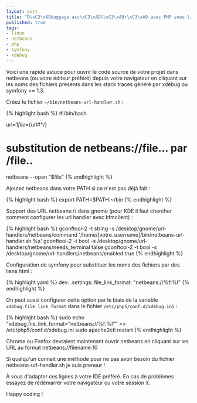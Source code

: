 ```yaml
--- 
layout: post
title: "D\xC3\xA9buggage acc\xC3\xA9l\xC3\xA9r\xC3\xA9 avec PHP sous linux"
published: true
tags: 
- linux
- netbeans
- php
- symfony
- xdebug
---
```


Voici une rapide astuce pour ouvrir le code source de votre projet dans netbeans (ou votre éditeur préféré) depuis votre navigateur en cliquant sur les noms des fichiers présents dans les stack traces généré par xdebug ou symfony >= 1.3. 

Créez le fichier `~/bin/netbeans-url-handler.sh` :

{% highlight bash %}
#!/bin/bash 

url=$1 
file=${url#*\/}

# substitution de netbeans://file... par /file.. 
netbeans --open "$file" 
{% endhighlight %}

Ajoutez netbeans dans votre PATH si ce n'est pas déjà fait : 

{% highlight bash %}
export PATH=$PATH:~/bin 
{% endhighlight %}

Support des URL netbeans:// dans gnome (pour KDE il faut chercher comment configurer les url handler avec kfmclient) : 

{% highlight bash %}
gconftool-2 -t string -s /desktop/gnome/url-handlers/netbeans/command '/home/[votre_username]/bin/netbeans-url-handler.sh %s' 
gconftool-2 -t bool -s /desktop/gnome/url-handlers/netbeans/needs_terminal false 
gconftool-2 -t bool -s /desktop/gnome/url-handlers/netbeans/enabled true 
{% endhighlight %}

Configuration de symfony pour substituer les noms des fichiers par des liens html  : 

{% highlight yaml %}
dev:
   .settings:
     file_link_format: "netbeans://%f:%l" 
{% endhighlight %}

On peut aussi configurer cette option par le biais de la variable `xdebug.file_link_format` dans le fichier `/etc/php5/conf.d/xdebug.ini` : 

{% highlight bash %}
sudo echo "xdebug.file_link_format=\"netbeans://%f:%l\"" >> /etc/php5/conf.d/xdebug.ini 
sudo apache2ctl restart 
{% endhighlight %}

Chrome ou Firefox devraient maintenant ouvrir netbeans en cliquant sur les URL au format netbeans://filename:10

Si quelqu'un connait une méthode pour ne pas avoir besoin du fichier netbeans-url-handler.sh je suis preneur ! 

À vous d'adapter ces lignes à votre IDE préféré. En cas de problèmes essayez de rédémarrer votre navigateur ou votre session X. 

Happy coding !
